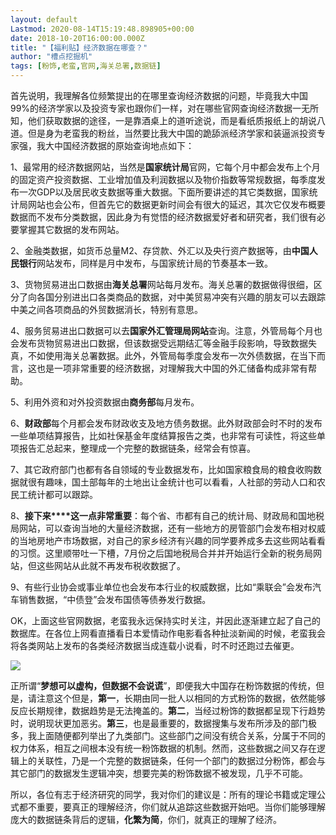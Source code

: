 ```yaml
---
layout: default
Lastmod: 2020-08-14T15:19:48.898905+00:00
date: 2018-10-20T16:00:00.000Z
title: "【福利贴】经济数据在哪查？"
author: "槽点挖掘机"
tags: [粉饰,老蛮,官网,海关总署,数据链]
---
```


首先说明，我理解各位频繁提出的在哪里查询经济数据的问题，毕竟我大中国99%的经济学家以及投资专家也跟你们一样，对在哪些官网查询经济数据一无所知，他们获取数据的途径，一是靠酒桌上的道听途说，而是看纸质报纸上的胡说八道。但是身为老蛮我的粉丝，当然要比我大中国的跪舔派经济学家和装逼派投资专家强，我大中国经济数据的原始查询地点如下：

  
1、最常用的经济数据网站，当然是**国家统计局**官网，它每个月中都会发布上个月的固定资产投资数据、工业增加值及利润数据以及物价指数等常规数据，每季度发布一次GDP以及居民收支数据等重大数据。下面所要讲述的其它类数据，国家统计局网站也会公布，但首先它的数据更新时间会有很大的延迟，其次它仅发布概要数据而不发布分类数据，因此身为有觉悟的经济数据爱好者和研究者，我们很有必要掌握其它数据的发布网站。

  
2、金融类数据，如货币总量M2、存贷款、外汇以及央行资产数据等，由**中国人民银行**网站发布，同样是月中发布，与国家统计局的节奏基本一致。

  
3、货物贸易进出口数据由**海关总署**网站每月发布。海关总署的数据做得很细，区分了向各国分别进出口各类商品的数据，对中美贸易冲突有兴趣的朋友可以去跟踪中美之间各项商品的外贸数据消长，特别有意思。

  
4、服务贸易进出口数据可以去**国家外汇管理局网站**查询。注意，外管局每个月也会发布货物贸易进出口数据，但该数据受远期结汇等金融手段影响，导致数据失真，不如使用海关总署数据。此外，外管局每季度会发布一次外债数据，在当下而言，这也是一项非常重要的经济数据，对理解我大中国的外汇储备构成非常有帮助。

  
5、利用外资和对外投资数据由**商务部**每月发布。

  
6、**财政部**每个月都会发布财政收支及地方债务数据。此外财政部会时不时的发布一些单项结算报告，比如社保基金年度结算报告之类，也非常有可读性，将这些单项报告汇总起来，整理成一个完整的数据链条，经常会有惊喜。

  
7、其它政府部门也都有各自领域的专业数据发布，比如国家粮食局的粮食收购数据就很有趣味，国土部每年的土地出让金统计也可以看看，人社部的劳动人口和农民工统计都可以跟踪。

  
8、**接下来****这一点非常重要**：每个省、市都有自己的统计局、财政局和国地税局网站，可以查询当地的大量经济数据，还有一些地方的房管部门会发布相对权威的当地房地产市场数据，对自己的家乡经济有兴趣的同学要养成多去这些网站看看的习惯。这里顺带吐一下槽，7月份之后国地税局合并并开始运行全新的税务局网站，但这些网站从此就不再发布税收数据了。

  
9、有些行业协会或事业单位也会发布本行业的权威数据，比如“乘联会”会发布汽车销售数据，“中债登”会发布国债等债券发行数据。

OK，上面这些官网数据，老蛮我永远保持实时关注，并因此逐渐建立起了自己的数据库。在各位上网看直播看日本爱情动作电影看各种扯淡新闻的时候，老蛮我会将各类网站上发布的各类经济数据当成连载小说看，时不时还跑过去催更。

![](https://images.weserv.nl/?url=https%3A//mmbiz.qpic.cn/mmbiz_jpg/ny7V6qcccdsu2mR64ZTRxPGkbgAwUicOAYyESXcBPgPjTib4FpzgnxHyLrVdyZxF0kwBonVyaqIMz4zOO7W4xK3g/640%3Fwx_fmt%3Djpeg)

正所谓“**梦想可以虚构，但数据不会说谎**”，即便我大中国存在粉饰数据的传统，但是，请注意这个但是，**第一**，长期由同一批人以相同的方式粉饰的数据，依然能够反应长期规律，数据趋势是无法掩盖的。**第二**，当经过粉饰的数据都呈现下行趋势时，说明现状更加恶劣。**第三**，也是最重要的，数据搜集与发布所涉及的部门极多，我上面随便都列举出了九类部门。这些部门之间没有统合关系，分属于不同的权力体系，相互之间根本没有统一粉饰数据的机制。然而，这些数据之间又存在逻辑上的关联性，乃是一个完整的数据链条，任何一个部门的数据过分粉饰，都会与其它部门的数据发生逻辑冲突，想要完美的粉饰数据不被发现，几乎不可能。

所以，各位有志于经济研究的同学，我对你们的建议是：所有的理论书籍或定理公式都不重要，要真正的理解经济，你们就从追踪这些数据开始吧。当你们能够理解庞大的数据链条背后的逻辑，**化繁为简**，你们，就真正的理解了经济。  
